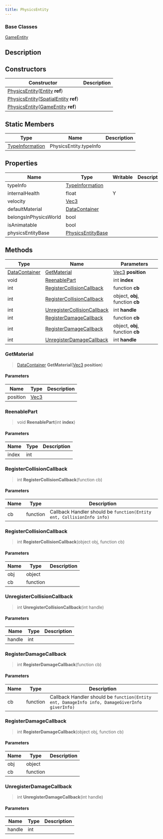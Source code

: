 ```yaml
---
title: PhysicsEntity
---
```

### Base Classes

[GameEntity](/vext/ref/client/class/gameentity)

## Description

## Constructors

| Constructor                                                                                                      | Description |
| ---------------------------------------------------------------------------------------------------------------- | ----------- |
| [PhysicsEntity](/vext/ref/client/class/physicsentity)([Entity](/vext/ref/shared/class/entity) **ref**)               |             |
| [PhysicsEntity](/vext/ref/client/class/physicsentity)([SpatialEntity](/vext/ref/shared/class/spatialentity) **ref**) |             |
| [PhysicsEntity](/vext/ref/client/class/physicsentity)([GameEntity](/vext/ref/client/class/gameentity) **ref**)       |             |

## Static Members

| Type                                                    | Name                   | Description |
| ------------------------------------------------------- | ---------------------- | ----------- |
| [TypeInformation](/vext/ref/shared/class/typeinformation) | PhysicsEntity.typeInfo |             |

## Properties

| Name                  | Type                                                        | Writable | Description |
| --------------------- | ----------------------------------------------------------- | -------- | ----------- |
| typeInfo              | [TypeInformation](/vext/ref/shared/class/typeinformation)     |          |             |
| internalHealth        | float                                                       | Y        |             |
| velocity              | [Vec3](/vext/ref/shared/class/vec3)                           |          |             |
| defaultMaterial       | [DataContainer](/vext/ref/shared/class/datacontainer)         |          |             |
| belongsInPhysicsWorld | bool                                                        |          |             |
| isAnimatable          | bool                                                        |          |             |
| physicsEntityBase     | [PhysicsEntityBase](/vext/ref/shared/class/physicsentitybase) |          |             |

## Methods

| Type                                                | Name                                                        | Parameters                                     |
| --------------------------------------------------- | ----------------------------------------------------------- | ---------------------------------------------- |
| [DataContainer](/vext/ref/shared/class/datacontainer) | [GetMaterial](#getmaterial)                                 | [Vec3](/vext/ref/shared/class/vec3) **position** |
| void                                                | [ReenablePart](#reenablepart)                               | int **index**                                  |
| int                                                 | [RegisterCollisionCallback](#registercollisioncallback)     | function **cb**                                |
| int                                                 | [RegisterCollisionCallback](#registercollisioncallback)     | object, **obj**, function **cb**               |
| int                                                 | [UnregisterCollisionCallback](#unregistercollisioncallback) | int **handle**                                 |
| int                                                 | [RegisterDamageCallback](#registerdamagecallback)           | function **cb**                                |
| int                                                 | [RegisterDamageCallback](#registerdamagecallback)           | object, **obj**, function **cb**               |
| int                                                 | [UnregisterDamageCallback](#unregisterdamagecallback)       | int **handle**                                 |

### GetMaterial

> [DataContainer](/vext/ref/shared/class/datacontainer) **GetMaterial**([Vec3](/vext/ref/shared/class/vec3) **position**)

#### Parameters

| Name     | Type                              | Description |
| -------- | --------------------------------- | ----------- |
| position | [Vec3](/vext/ref/shared/class/vec3) |             |

### ReenablePart

> void **ReenablePart**(int **index**)

#### Parameters

| Name  | Type | Description |
| ----- | ---- | ----------- |
| index | int  |             |

### RegisterCollisionCallback

> int **RegisterCollisionCallback**(function cb)

#### Parameters

| Name | Type     | Description                                                           |
| ---- | -------- | --------------------------------------------------------------------- |
| cb   | function | Callback Handler should be `function(Entity ent, CollisionInfo info)` |

### RegisterCollisionCallback

> int **RegisterCollisionCallback**(object obj, function cb)

#### Parameters

| Name | Type     | Description |
| ---- | -------- | ----------- |
| obj  | object   |             |
| cb   | function |             |

### UnregisterCollisionCallback

> int **UnregisterCollisionCallback**(int handle)

#### Parameters

| Name   | Type | Description |
| ------ | ---- | ----------- |
| handle | int  |             |

### RegisterDamageCallback

> int **RegisterDamageCallback**(function cb)

#### Parameters

| Name | Type     | Description                                                                                   |
| ---- | -------- | --------------------------------------------------------------------------------------------- |
| cb   | function | Callback Handler should be `function(Entity ent, DamageInfo info, DamageGiverInfo giverInfo)` |

### RegisterDamageCallback

> int **RegisterDamageCallback**(object obj, function cb)

#### Parameters

| Name | Type     | Description |
| ---- | -------- | ----------- |
| obj  | object   |             |
| cb   | function |             |

### UnregisterDamageCallback

> int **UnregisterDamageCallback**(int handle)

#### Parameters

| Name   | Type | Description |
| ------ | ---- | ----------- |
| handle | int  |             |
